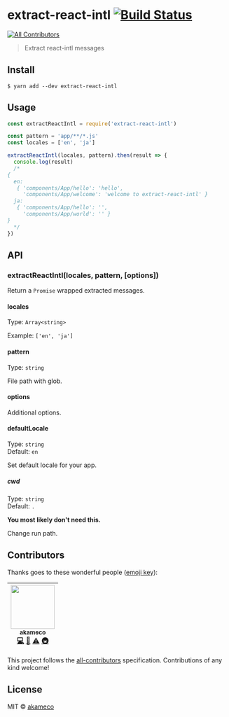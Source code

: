 # extract-react-intl [![Build Status](https://travis-ci.org/akameco/extract-react-intl.svg?branch=master)](https://travis-ci.org/akameco/extract-react-intl)

[![All Contributors](https://img.shields.io/badge/all_contributors-1-orange.svg?style=flat-square)](#contributors)

> Extract react-intl messages

## Install

```
$ yarn add --dev extract-react-intl
```

## Usage

```js
const extractReactIntl = require('extract-react-intl')

const pattern = 'app/**/*.js'
const locales = ['en', 'ja']

extractReactIntl(locales, pattern).then(result => {
  console.log(result)
  /*
{
  en:
   { 'components/App/hello': 'hello',
     'components/App/welcome': 'welcome to extract-react-intl' }
  ja:
   { 'components/App/hello': '',
     'components/App/world': '' }
}
  */
})
```

## API

### extractReactIntl(locales, pattern, [options])

Return a `Promise` wrapped extracted messages.

#### locales

Type: `Array<string>`

Example: `['en', 'ja']`

#### pattern

Type: `string`

File path with glob.

#### options

Additional options.

#### defaultLocale

Type: `string`<br> Default: `en`

Set default locale for your app.

##### cwd

Type: `string`<br> Default: `.`

**You most likely don't need this.**

Change run path.

## Contributors

Thanks goes to these wonderful people
([emoji key](https://github.com/kentcdodds/all-contributors#emoji-key)):

<!-- ALL-CONTRIBUTORS-LIST:START - Do not remove or modify this section -->
<!-- prettier-ignore -->
| [<img src="https://avatars2.githubusercontent.com/u/4002137?v=4" width="100px;"/><br /><sub><b>akameco</b></sub>](http://akameco.github.io)<br />[💻](https://github.com/akameco/extract-react-intl/commits?author=akameco "Code") [📖](https://github.com/akameco/extract-react-intl/commits?author=akameco "Documentation") [⚠️](https://github.com/akameco/extract-react-intl/commits?author=akameco "Tests") [🚇](#infra-akameco "Infrastructure (Hosting, Build-Tools, etc)") |
| :---: |
<!-- ALL-CONTRIBUTORS-LIST:END -->

This project follows the
[all-contributors](https://github.com/kentcdodds/all-contributors)
specification. Contributions of any kind welcome!

## License

MIT © [akameco](http://akameco.github.io)
